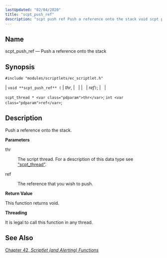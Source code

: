 ```yaml
---
lastUpdated: "02/04/2020"
title: "scpt_push_ref"
description: "scpt push ref Push a reference onto the stack void scpt push ref thr ref scpt thread thr int ref Push a reference onto the stack thr The script thread For a description of this data type see Section 68 72 scpt thread ref The reference that you wish to..."
---
```


<a name="apis.scpt_push_ref"></a> 
## Name

scpt_push_ref — Push a reference onto the stack

## Synopsis

`#include "modules/scriptlets/ec_scriptlet.h"`

| `void **scpt_push_ref** (` | <var class="pdparam">thr</var>, |   |
|   | <var class="pdparam">ref</var>`)`; |   |

`scpt_thread * <var class="pdparam">thr</var>`;
`int <var class="pdparam">ref</var>`;<a name="idp59391120"></a> 
## Description

Push a reference onto the stack.

**<a name="idp59392336"></a> Parameters**

<dl class="variablelist">

<dt>thr</dt>

<dd>

The script thread. For a description of this data type see [“scpt_thread”](/momentum/3/3-api/structs-scpt-thread).

</dd>

<dt>ref</dt>

<dd>

The reference that you wish to push.

</dd>

</dl>

**<a name="idp59397488"></a> Return Value**

This function returns void.

**<a name="idp59398400"></a> Threading**

It is legal to call this function in any thread.

<a name="idp59399952"></a> 
## See Also

[Chapter 42, *Scriptlet (and Alerting) Functions*](script "Chapter 42. Scriptlet (and Alerting) Functions")